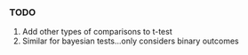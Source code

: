 ### TODO
1. Add other types of comparisons to t-test
2. Similar for bayesian tests...only considers binary outcomes
